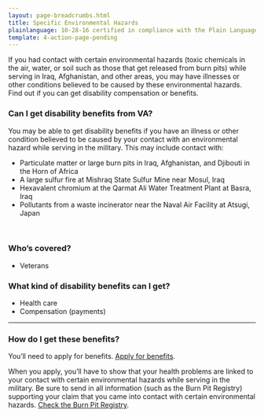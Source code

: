 ```yaml
---
layout: page-breadcrumbs.html
title: Specific Environmental Hazards
plainlanguage: 10-28-16 certified in compliance with the Plain Language Act
template: 4-action-page-pending
---
```


If you had contact with certain environmental hazards (toxic chemicals in the air, water, or soil such as those that get released from burn pits) while serving in Iraq, Afghanistan, and other areas, you may have illnesses or other conditions believed to be caused by these environmental hazards. Find out if you can get disability compensation or benefits.

<div class="call-out" markdown="1">

### Can I get disability benefits from VA?

You may be able to get disability benefits if you have an illness or other condition believed to be caused by your contact with an environmental hazard while serving in the military. This may include contact with:
  - Particulate matter or large burn pits in Iraq, Afghanistan, and Djibouti in the Horn of Africa
  - A large sulfur fire at Mishraq State Sulfur Mine near Mosul, Iraq
  - Hexavalent chromium at the Qarmat Ali Water Treatment Plant at Basra, Iraq
  - Pollutants from a waste incinerator near the Naval Air Facility at Atsugi, Japan

<br>

### Who’s covered?
-	Veterans

</div>

### What kind of disability benefits can I get?
-	Health care
-	Compensation (payments)

-----

### How do I get these benefits?

You’ll need to apply for benefits. [Apply for benefits](/disability-benefits/apply-for-benefits/).

When you apply, you’ll have to show that your health problems are linked to your contact with certain environmental hazards while serving in the military. Be sure to send in all information (such as the Burn Pit Registry) supporting your claim that you came into contact with certain environmental hazards. [Check the Burn Pit Registry](https://veteran.mobilehealth.va.gov/AHBurnPitRegistry/).


